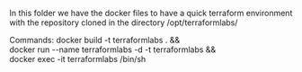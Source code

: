 In this folder we have the docker files to have a quick terraform environment with the repository cloned in the directory /opt/terraformlabs/

Commands:
  docker build -t terraformlabs . && \
  docker run --name terraformlabs -d -t terraformlabs && \
  docker exec -it terraformlabs /bin/sh
